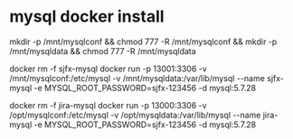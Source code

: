 # mysql docker install

mkdir -p /mnt/mysqlconf && chmod 777 -R /mnt/mysqlconf && mkdir -p /mnt/mysqldata && chmod 777 -R /mnt/mysqldata

docker rm -f sjfx-mysql
docker run -p 13001:3306 -v /mnt/mysqlconf:/etc/mysql -v /mnt/mysqldata:/var/lib/mysql --name sjfx-mysql -e MYSQL_ROOT_PASSWORD=sjfx-123456 -d mysql:5.7.28


docker rm -f jira-mysql
docker run -p 13000:3306 -v /opt/mysqlconf:/etc/mysql -v /opt/mysqldata:/var/lib/mysql --name jira-mysql -e MYSQL_ROOT_PASSWORD=sjfx-123456 -d mysql:5.7.28
